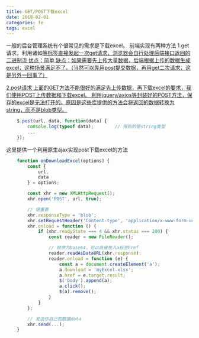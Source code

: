 ```yaml
---
title: GET/POST下载excel
date: 2018-02-01
categories: fe
tags: excel
---
```


一般的后台管理系统有个很常见的需求是下载excel。
前端实现有两种方法
1.get请求，利用诸如<a href="" />等标签直接发起一次get请求，浏览器会自行处理后端接口返回的二进制流
优点：简单
缺点：如果需要先上传大量数据，后端根据上传的数据生成excel，这种场景满足不了。（当然可以先用post提交数据，再用get二次请求，这是另外一回事了）

2.post请求
上面的GET方法不能很好的满足先上传数据，再下载excel的要求，我们使用POST上传数据和下载excel。
利用jquery/axios等封装好的POST方法，保存的excel是无法打开的。原因是这些库提供的方法会将返回的数据转换为string，而不是blob类型。

```javascript
    $.post(url, data, function(data) {
        console.log(typeof data);        // 得到的是string类型
        ...
    });
```

这里提供一个利用原生ajax实现post下载excel的方法
```javascript
    function onDownloadExcel(options) {
        const {
            url,
            data
        } = options;

        const xhr = new XMLHttpRequest();
        xhr.open('POST', url, true);

        // 很重要
        xhr.responseType = 'blob';
        xhr.setRequestHeader('Content-type', 'application/x-www-form-urlencoded');
        xhr.onload = function () {
            if (xhr.readyState === 4 && xhr.status === 200) {
                const reader = new FileReader();

                // 转换为base64，可以直接放入a标签href
                reader.readAsDataURL(xhr.response);
                reader.onload = function (e) {
                    const a = document.createElement('a');
                    a.download = 'myExcel.xlsx';
                    a.href = e.target.result;
                    $('body').append(a);
                    a.click();
                    $(a).remove();
                }
            }
        };

        // 发送你自己的数据data
        xhr.send(...);
    }

```